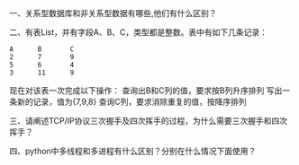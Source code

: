 一、关系型数据库和非关系型数据有哪些,他们有什么区别？

二、有表List，并有字段A、B、C，类型都是整数。表中有如下几条记录：
```
A      B       C
2      7       9
5      6       4
3      11      9
```
现在对该表一次完成以下操作：
查询出B和C列的值，要求按B列升序排列
写出一条新的记录，值为{7,9,8}
查询C列，要求消除重复的值，按降序排列

三、请阐述TCP/IP协议三次握手及四次挥手的过程，为什么需要三次握手和四次挥手？


四、python中多线程和多进程有什么区别？分别在什么情况下面使用？


